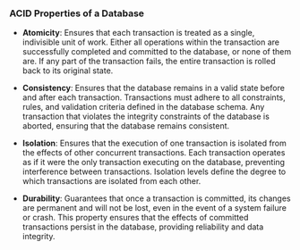 ### ACID Properties of a Database

- **Atomicity**: Ensures that each transaction is treated as a single, indivisible unit of work. Either all operations within the transaction are successfully completed and committed to the database, or none of them are. If any part of the transaction fails, the entire transaction is rolled back to its original state.
  
- **Consistency**: Ensures that the database remains in a valid state before and after each transaction. Transactions must adhere to all constraints, rules, and validation criteria defined in the database schema. Any transaction that violates the integrity constraints of the database is aborted, ensuring that the database remains consistent.

- **Isolation**: Ensures that the execution of one transaction is isolated from the effects of other concurrent transactions. Each transaction operates as if it were the only transaction executing on the database, preventing interference between transactions. Isolation levels define the degree to which transactions are isolated from each other.

- **Durability**: Guarantees that once a transaction is committed, its changes are permanent and will not be lost, even in the event of a system failure or crash. This property ensures that the effects of committed transactions persist in the database, providing reliability and data integrity.
